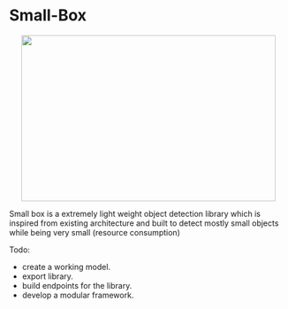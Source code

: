 # Small-Box
<p align="center">
  <img width="460" height="300" src="https://cdn.pixabay.com/photo/2020/09/02/05/10/antique-5537337__340.jpg">
</p>
Small box is a extremely light weight object detection library which is inspired from existing architecture and built to detect mostly small objects while being very small (resource consumption)

Todo:
- create a working model.
- export library.
- build endpoints for the library.
- develop a modular framework.
